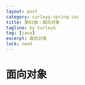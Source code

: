 ```yaml
---
layout: post
category: curleyg-spring-ioc
title: 第03章：面向对象
tagline: by CurleyG
tag: [java]
excerpt: 面向对象
lock: need
---
```



# 面向对象
